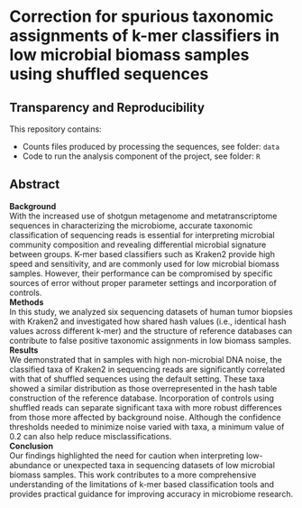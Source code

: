 
# Correction for spurious taxonomic assignments of k-mer classifiers in low microbial biomass samples using shuffled sequences 

## Transparency and Reproducibility

This repository contains:         

 * Counts files produced by processing the sequences, see folder: `data`
 * Code to run the analysis component of the project, see folder: `R`

## Abstract
**Background**<br />
With the increased use of shotgun metagenome and metatranscriptome sequences in characterizing the microbiome, accurate taxonomic classification of sequencing reads is essential for interpreting microbial community composition and revealing differential microbial signature between groups. K-mer based classifiers such as Kraken2 provide high speed and sensitivity, and are commonly used for low microbial biomass samples. However, their performance can be compromised by specific sources of error without proper parameter settings and incorporation of controls. 
<br />
**Methods**<br />
In this study, we analyzed six sequencing datasets of human tumor biopsies with Kraken2 and investigated how shared hash values (i.e., identical hash values across different k-mer) and the structure of reference databases can contribute to false positive taxonomic assignments in low biomass samples. 
<br />
**Results**<br />
We demonstrated that in samples with high non-microbial DNA noise, the classified taxa of Kraken2 in sequencing reads are significantly correlated with that of shuffled sequences using the default setting. These taxa showed a similar distribution as those overrepresented in the hash table construction of the reference database. Incorporation of controls using shuffled reads can separate significant taxa with more robust differences from those more affected by background noise. Although the confidence thresholds needed to minimize noise varied with taxa, a minimum value of 0.2 can also help reduce misclassifications. 
<br />
**Conclusion**<br />
Our findings highlighted the need for caution when interpreting low-abundance or unexpected taxa in sequencing datasets of low microbial biomass samples. This work contributes to a more comprehensive understanding of the limitations of k-mer based classification tools and provides practical guidance for improving accuracy in microbiome research.

